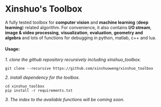 # Xinshuo's Toolbox
A fully tested toolbox for **computer vision** and **machine learning** (**deep learning**) related algorithm. For convenience, it also contains **I/O stream**, **image & video processing**, **visualization**, **evaluation**, **geometry and algebra**  and lots of functions for debugging in python, matlab, c++ and lua. 

#### Usage:

*1. clone the github repository recursively including xinshuo_toolbox.*
~~~shell
git clone --recursive https://github.com/xinshuoweng/xinshuo_toolbox
~~~

*2. install dependency for the toolbox.*
~~~shell
cd xinshuo_toolbox
pip install -r requirements.txt
~~~

*3. The index to the available functions will be coming soon.*
